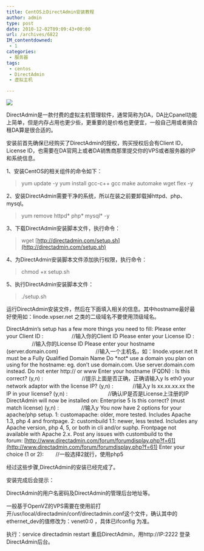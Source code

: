 ```yaml
---
title: CentOS上DirectAdmin安装教程
author: admin
type: post
date: 2010-12-02T09:09:43+00:00
url: /archives/6822
IM_contentdowned:
 - 1
categories:
 - 服务器
tags:
 - centos
 - DirectAdmin
 - 虚拟主机

---
```


[![](http://blog.haohtml.com/wp-content/uploads/2010/12/directadmin.gif)](http://blog.haohtml.com/wp-content/uploads/2010/12/directadmin.gif)

DirectAdmin是一款付费的虚拟主机管理软件，通常简称为DA，DA比Cpanel功能上简单，但是内存占用也更少些，更重要的是价格也更便宜，一般自己用或者搞合租DA算是很合适的。

安装前首先确保已经购买了DirectAdmin的授权，购买授权后会有Client ID，License ID，也需要在DA官网上或者DA销售商那里提交你的VPS或者服务器的IP和系统信息。

1、安装CentOS的相关组件的命令如下：

> yum update -y
> yum install gcc-c++ gcc make automake wget flex -y

2、安装DirectAdmin需要干净的系统，所以在装之前要卸载掉httpd、php、mysql。

> yum remove httpd\* php\* mysql* -y

3、下载DirectAdmin安装脚本文件，执行命令：

> wget [http://directadmin.com/setup.sh](http://directadmin.com/setup.sh)

4、为DirectAdmin安装脚本文件添加执行权限，执行命令：

> chmod +x setup.sh

5、执行DirectAdmin安装脚本文件：

> ./setup.sh

运行DirectAdmin安装文件，然后在下面填入相关的信息。其中hostname最好最好使用如：linode.vpser.net 之类的二级域名不要使用顶级域名。

DirectAdmin’s setup has a few more things you need to fill:
Please enter your Client ID :                   //输入你的Client ID
Please enter your License ID :                    //输入你的License ID
Please enter your hostname (server.domain.com)                         //输入一个主机名，如：linode.vpser.net
It must be a Fully Qualified Domain Name
Do \*not\* use a domain you plan on using for the hostname:
eg. don’t use domain.com. Use server.domain.com instead.
Do not enter http:// or www
Enter your hostname (FQDN) :
Is this correct? (y,n) :                          //提示上面是否正确，正确请输入y
Is eth0 your network adaptor with the license IP? (y,n) :             //输入y
Is xx.xx.xx.xx the IP in your license? (y,n) :                           //确认IP是否是License上注册的IP
DirectAdmin will now be installed on: Enterprise 5
Is this correct? (must match license) (y,n) :               //输入y
You now have 2 options for your apache/php setup.
1: customapache: older, more tested. Includes Apache 1.3, php 4 and frontpage.
2: custombuild 1.1: newer, less tested. Includes any Apache version, php 4, 5, or both in cli and/or suphp. Frontpage not available with Apache 2.x.
Post any issues with custombuild to the forum: [http://www.directadmin.com/forum/forumdisplay.php?f=61](http://www.directadmin.com/forum/forumdisplay.php?f=61)
Enter your choice (1 or 2):        //一般选择2就行，使用php5

经过这些步骤,DirectAdmin的安装已经完成了。

安装完成后会提示：

DirectAdmin的用户名密码及DirectAdmin的管理后台地址等。

一般基于OpenVZ的VPS需要在使用前打开/usr/local/directadmin/conf/directadmin.conf这个文件，确认其中的ethernet_dev的值修改为：venet0:0 ，具体已ifconfig 为准。

执行：service directadmin restart 重启DirectAdmin，用http://IP:2222 登录DirectAdmin后台。